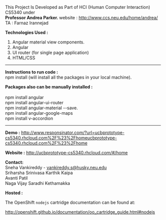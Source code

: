 This Project Is Developed as Part of HCI (Human Computer Interaction) CS5340 under <br>
<b>Professor Andrea Parker. </b> website : http://www.ccs.neu.edu/home/andrea/ <br> 
 TA : Farnaz Irannejad 

<b>Technologies Used : </b></br>

1) Angular material view components.</br>
2) Angular</br>
3) UI router (for single page application)</br>
4) HTML/CSS</br>

---------------------------------------------------------------------------
<b>Instructions to run code : </b> </br>
npm install (will install all the packages in your local machine).

<b>Packages also can be manually installed : </b></br></br>
npm install angular </br>
npm install angular-ui-router </br>
npm install angular-material --save. </br>
npm install angular-google-maps</br>
npm install v-accordion</br>

---------------------------------------------------------------------------

<b> Demo :</b>
http://www.responsinator.com/?url=ucbprototype-cs5340.rhcloud.com%2F%23%2Fhomeucbprototype-cs5340.rhcloud.com%2F%23%2Fhome

<b> Website :</b>
http://ucbprototype-cs5340.rhcloud.com/#/home

<b>Contact:</b> <br>
Sneha Vankireddy - vankireddy.s@husky.neu.edu <br>
Sriharsha Srinivasa Karthik Kaipa <br>
Avanti Patil <br>
Naga Vijay Saradhi Kethamakka <br>


<b>Hosted :</b> <br>

The OpenShift `nodejs` cartridge documentation can be found at:

http://openshift.github.io/documentation/oo_cartridge_guide.html#nodejs
